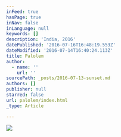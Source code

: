 ```yaml
---
inFeed: true
hasPage: true
inNav: false
inLanguage: null
keywords: []
description: 'India, 2016'
datePublished: '2016-07-16T16:48:19.553Z'
dateModified: '2016-07-14T16:40:24.113Z'
title: Palolem
author:
  - name: ''
    url: ''
sourcePath: _posts/2016-07-13-sunset.md
authors: []
publisher: null
starred: false
url: palolem/index.html
_type: Article

---
```

![](https://imgflo.herokuapp.com/graph/vahj1ThiexotieMo/08f0eb772bb66d0669acf8e3e9f80a83/croprotate.jpg?cropheight=4563&cropwidth=3578&degrees=0&input=https%3A%2F%2Fthe-grid-user-content.s3-us-west-2.amazonaws.com%2Fa12bb845-f4c7-4475-ac9b-0d7d74c78ce6.jpg&x=0&y=0)
